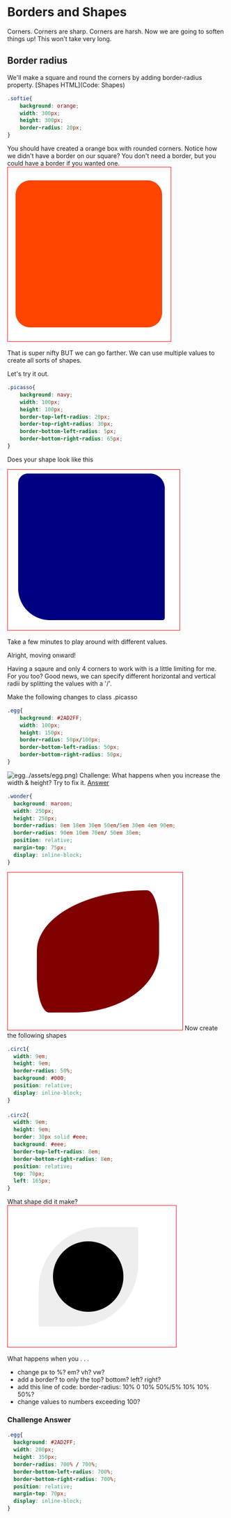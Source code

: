 # Borders and Shapes

Corners. Corners are sharp. Corners are harsh. Now we are going to soften things up! This won't take very long. 

## Border radius

We'll make a square and round the corners by adding border-radius property. [Shapes HTML](Code: Shapes)

```css
.softie{
	background: orange;
	width: 300px;
	height: 300px;
	border-radius: 20px;
}
```
You should have created a orange box with rounded corners.  Notice how we didn't have a border on our square? You don't need a border, but you could have a border if you wanted one. 
![softie](../assets/softie.png)

That is super nifty BUT we can go farther. We can use multiple values to create all sorts of shapes. 

Let's try it out. 

```css
.picasso{
	background: navy;
	width: 100px;
	height: 100px;
	border-top-left-radius: 20px;
	border-top-right-radius: 30px;
	border-bottom-left-radius: 5px;
	border-bottom-right-radius: 65px;
}
```
Does your shape look like this 

![picasso](../assets/picasso.png)

Take a few minutes to play around with different values.

Alright, moving onward!

Having a sqaure and only 4 corners to work with is a little limiting for me. For you too? Good news, we can specify different horizontal and vertical radii by splitting the values with a '/'.

Make the following changes to class .picasso

```css
.egg{
	background: #2AD2FF;
	width: 100px;
	height: 150px;
	border-radius: 50px/100px;
	border-bottom-left-radius: 50px;
	border-bottom-right-radius: 50px;
}
```
![egg]()../assets/egg.png)
Challenge: What happens when you increase the width & height? Try to fix it.  [Answer](#challenge-answer)

```css
.wonder{
  background: maroon;
  width: 250px;
  height: 250px;
  border-radius: 8em 18em 30em 50em/5em 30em 4em 90em;
  border-radius: 90em 10em 70em/ 50em 30em; 
  position: relative;
  margin-top: 75px;
  display: inline-block;
}
```
![wonder](../assets/wonder.png)
Now create the following shapes
```css
.circ1{
  width: 9em;
  height: 9em;
  border-radius: 50%;
  background: #000;
  position: relative;
  display: inline-block;		
}

.circ2{
  width: 9em;
  height: 9em;
  border: 30px solid #eee;
  background: #eee;
  border-top-left-radius: 8em;
  border-bottom-right-radius: 8em;
  position: relative;
  top: 70px;
  left: 165px; 
}
```
What shape did it make?
![eye](../assets/eye.png)

What happens when you . . .

- change px to %? em? vh? vw?
- add a border? to only the top? bottom? left? right? 
- add this line of code: border-radius: 10% 0 10% 50%/5% 10% 10% 50%?
- change values to numbers exceeding 100?


### Challenge Answer
```css
.egg{
  background: #2AD2FF;
  width: 200px;
  height: 350px;
  border-radius: 700% / 700%;
  border-bottom-left-radius: 700%;
  border-bottom-right-radius: 700%;
  position: relative;
  margin-top: 70px; 
  display: inline-block;
}
```